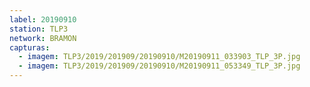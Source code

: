 ```yaml
---
label: 20190910
station: TLP3
network: BRAMON
capturas:
  - imagem: TLP3/2019/201909/20190910/M20190911_033903_TLP_3P.jpg
  - imagem: TLP3/2019/201909/20190910/M20190911_053349_TLP_3P.jpg
---
```

